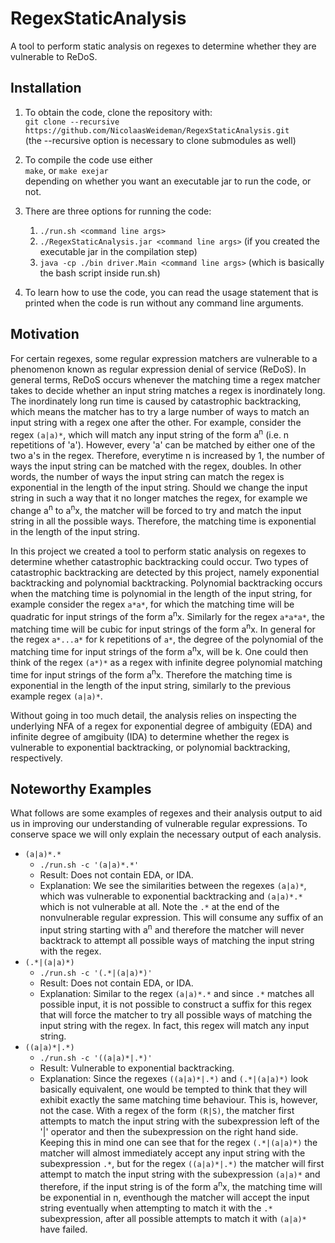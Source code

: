 # RegexStaticAnalysis
A tool to perform static analysis on regexes to determine whether they are vulnerable to ReDoS.

## Installation
1. To obtain the code, clone the repository with:  
   `git clone --recursive https://github.com/NicolaasWeideman/RegexStaticAnalysis.git`  
   (the --recursive option is necessary to clone submodules as well)

2. To compile the code use either  
   `make`, or
   `make exejar`  
   depending on whether you want an executable jar to run the code, or not.  
3. There are three options for running the code:
   1. `./run.sh <command line args>`
   2. `./RegexStaticAnalysis.jar <command line args>` (if you created the executable jar in the compilation step)
   3. `java -cp ./bin driver.Main <command line args>` (which is basically the bash script inside run.sh)
4. To learn how to use the code, you can read the usage statement that is printed when the code is run without any command line arguments.


## Motivation
For certain regexes, some regular expression matchers are vulnerable to a phenomenon known as regular expression denial of service (ReDoS).
In general terms, ReDoS occurs whenever the matching time a regex matcher takes to decide whether an input string matches a regex is inordinately long.
The inordinately long run time is caused by catastrophic backtracking, which means the matcher has to try a large number of ways to match an input string with a regex one after the other.
For example, consider the regex `(a|a)*`, which will match any input string of the form a<sup>n</sup> (i.e. n repetitions of 'a').
However, every 'a' can be matched by either one of the two a's in the regex. Therefore, everytime n is increased by 1, the number of ways the input string can be matched with the regex, doubles.
In other words, the number of ways the input string can match the regex is exponential in the length of the input string.
Should we change the input string in such a way that it no longer matches the regex, for example we change a<sup>n</sup> to a<sup>n</sup>x, the matcher will be forced to try and match the input string in all the possible ways.
Therefore, the matching time is exponential in the length of the input string.

In this project we created a tool to perform static analysis on regexes to determine whether catastrophic backtracking could occur.
Two types of catastrophic backtracking are detected by this project, namely exponential backtracking and polynomial backtracking.
Polynomial backtracking occurs when the matching time is polynomial in the length of the input string, for example consider the regex `a*a*`, for which the matching time will be quadratic for input strings of the form a<sup>n</sup>x.
Similarly for the regex `a*a*a*`, the matching time will be cubic for input strings of the form a<sup>n</sup>x.
In general for the regex `a*...a*` for k repetitions of `a*`, the degree of the polynomial of the matching time for input strings of the form a<sup>n</sup>x, will be k.
One could then think of the regex `(a*)*` as a regex with infinite degree polynomial matching time for input strings of the form a<sup>n</sup>x.
Therefore the matching time is exponential in the length of the input string, similarly to the previous example regex `(a|a)*`.

Without going in too much detail, the analysis relies on inspecting the underlying NFA of a regex for exponential degree of ambiguity (EDA) and infinite degree of amgibuity (IDA) to determine whether the regex is vulnerable to exponential backtracking, or polynomial backtracking, respectively.

## Noteworthy Examples
What follows are some examples of regexes and their analysis output to aid us in improving our understanding of vulnerable regular expressions. To conserve space we will only explain the necessary output of each analysis.
* `(a|a)*.*`
   * `./run.sh -c '(a|a)*.*'`
   * Result: Does not contain EDA, or IDA.
   * Explanation: We see the similarities between the regexes `(a|a)*`, which was vulnerable to exponential backtracking and `(a|a)*.*` which is not vulnerable at all. Note the `.*` at the end of the nonvulnerable regular expression. This will consume any suffix of an input string starting with a<sup>n</sup> and therefore the matcher will never backtrack to attempt all possible ways of matching the input string with the regex.
* `(.*|(a|a)*)`
   * `./run.sh -c '(.*|(a|a)*)'`
   * Result: Does not contain EDA, or IDA.
   * Explanation: Similar to the regex `(a|a)*.*` and since `.*` matches all possible input, it is not possible to construct a suffix for this regex that will force the matcher to try all possible ways of matching the input string with the regex. In fact, this regex will match any input string.
* `((a|a)*|.*)`
   * `./run.sh -c '((a|a)*|.*)'`
   * Result: Vulnerable to exponential backtracking.
   * Explanation: Since the regexes `((a|a)*|.*)` and `(.*|(a|a)*)` look basically equivalent, one would be tempted to think that they will exhibit exactly the same matching time behaviour. This is, however, not the case. With a regex of the form `(R|S)`, the matcher first attempts to match the input string with the subexpression left of the '|' operator and then the subexpression on the right hand side. Keeping this in mind one can see that for the regex `(.*|(a|a)*)` the matcher will almost immediately accept any input string with the subexpression `.*`, but for the regex `((a|a)*|.*)` the matcher will first attempt to match the input string with the subexpression `(a|a)*` and therefore, if the input string is of the form a<sup>n</sup>x, the matching time will be exponential in n, eventhough the matcher will accept the input string eventually when attempting to match it with the `.*` subexpression, after all possible attempts to match it with `(a|a)*` have failed.
